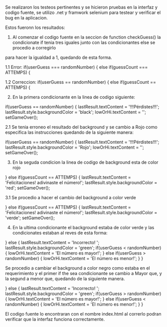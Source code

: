 Se realizaron los testeos pertinentes y se hicieron pruebas en la interfaz y codigo fuente, se utilizo .net y framwork selenium para testear y verificar el bug en la aplicacion.

Estos fueronn los resultados:

1. Al comenzar el codigo fuente en la seccion de  function checkGuess() la condicionate if tenia tres iguales junto con las condicionantes else se procedio a corregirlo 

para hacer la igualdad a 1, quedando de esta forma.

 1.1 Error: if(userGuess === randomNumber) {
        else if(guessCount === ATTEMPS) {
        
 1.2 Correccion: if(userGuess == randomNumber) {
             else if(guessCount == ATTEMPS) {

2. En la primera condicionante en la linea de codigo siguiente:

if(userGuess == randomNumber) {
      lastResult.textContent = '!!!Pérdistes!!!';
      lastResult.style.backgroundColor = 'black';
      lowOrHi.textContent = '';
      setGameOver();

2.1 Se tenia erroneo el resultado del background y se cambio a Rojo como especifica las instrucciones quedando de la siguiente manera:

if(userGuess == randomNumber) {
      lastResult.textContent = '!!!Pérdistes!!!';
      lastResult.style.backgroundColor = 'Rojo';
      lowOrHi.textContent = '';
      setGameOver();

3. En la seguda condicion la linea de codigo de background esta de color rojo

 } else if(guessCount == ATTEMPS) {
      lastResult.textContent = 'Felicitaciones! adivinaste el número!';
      lastResult.style.backgroundColor = 'red';
      setGameOver();
      
 3.1 Se procedio a hacer el cambio del background a color verde
 
  } else if(guessCount == ATTEMPS) {
      lastResult.textContent = 'Felicitaciones! adivinaste el número!';
      lastResult.style.backgroundColor = 'verde';
      setGameOver();

4. En la ultima condicionante el background estaba de color verde y las condicionates estaban al reves de esta forma:

} else {
      lastResult.textContent = 'Incorrecto! ';
      lastResult.style.backgroundColor = 'green';
      if(userGuess < randomNumber) {
        lowOrHi.textContent = 'El número es mayor!';
      } else if(userGuess > randomNumber) {
        lowOrHi.textContent = 'El número es menor!';
      }
    }
    
 Se procedio a cambiar  el background a color negro como estaba en el requerimiento y el primer if the sea condicionante se cambio a Mayor que, y la segund a 
 menor que, quedando de la siguiente manera.
 
 } else {
      lastResult.textContent = 'Incorrecto! ';
      lastResult.style.backgroundColor = 'green';
      if(userGuess > randomNumber) {
        lowOrHi.textContent = 'El número es mayor!';
      } else if(userGuess < randomNumber) {
        lowOrHi.textContent = 'El número es menor!';
      }
    }
    
El codigo fuente lo encontraran con el nombre index.html al correrlo podran verificar que la interfaz funciona correctamente.

